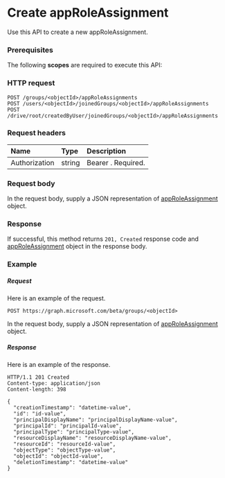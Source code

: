 # Create appRoleAssignment

Use this API to create a new appRoleAssignment.
### Prerequisites
The following **scopes** are required to execute this API: 
### HTTP request
<!-- { "blockType": "ignored" } -->
```http
POST /groups/<objectId>/appRoleAssignments
POST /users/<objectId>/joinedGroups/<objectId>/appRoleAssignments
POST /drive/root/createdByUser/joinedGroups/<objectId>/appRoleAssignments

```
### Request headers
| Name       | Type | Description|
|:---------------|:--------|:----------|
| Authorization  | string  | Bearer <token>. Required. |

### Request body
In the request body, supply a JSON representation of [appRoleAssignment](../resources/approleassignment.md) object.


### Response
If successful, this method returns `201, Created` response code and [appRoleAssignment](../resources/approleassignment.md) object in the response body.

### Example
##### Request
Here is an example of the request.
<!-- {
  "blockType": "request",
  "name": "create_approleassignment_from_group"
}-->
```http
POST https://graph.microsoft.com/beta/groups/<objectId>
```
In the request body, supply a JSON representation of [appRoleAssignment](../resources/approleassignment.md) object.
##### Response
Here is an example of the response.
<!-- {
  "blockType": "response",
  "truncated": false,
  "@odata.type": "microsoft.graph.approleassignment"
} -->
```http
HTTP/1.1 201 Created
Content-type: application/json
Content-length: 398

{
  "creationTimestamp": "datetime-value",
  "id": "id-value",
  "principalDisplayName": "principalDisplayName-value",
  "principalId": "principalId-value",
  "principalType": "principalType-value",
  "resourceDisplayName": "resourceDisplayName-value",
  "resourceId": "resourceId-value",
  "objectType": "objectType-value",
  "objectId": "objectId-value",
  "deletionTimestamp": "datetime-value"
}
```

<!-- uuid: 8fcb5dbc-d5aa-4681-8e31-b001d5168d79
2015-10-25 14:57:30 UTC -->
<!-- {
  "type": "#page.annotation",
  "description": "Create appRoleAssignment",
  "keywords": "",
  "section": "documentation",
  "tocPath": ""
}-->